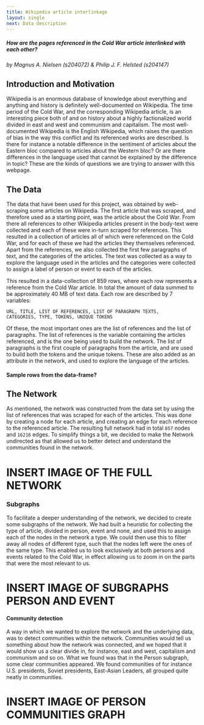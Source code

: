```yaml
---
title: Wikipedia article interlinkage
layout: single 
next: Data description
---
```


##### How are the pages referenced in the Cold War article interlinked with each other?
*by Magnus A. Nielsen (s204072) & Philip J. F. Helsted (s204147)*

## Introduction and Motivation
Wikipedia is an enormous database of knowledge about everything and anything and history is definitely 
well-documented on Wikipedia. The time period of the Cold War, and the corresponding Wikipedia article, is an 
interesting piece both of and on history about a highly factionalized 
world divided in east and west and communism and capitalism. 
The most well-documented Wikipedia is the English Wikipedia, which raises the question of bias
in the way this conflict and its referenced works are described. Is there for instance a notable difference in the 
sentiment of articles about the Eastern bloc compared to articles about the Western bloc? Or are there differences in
the language used that cannot be explained by the difference in topic? These are the kinds of questions we are trying
to answer with this webpage.

## The Data
The data that have been used for this project, was obtained by web-scraping some articles on Wikipedia. The first 
article that was scraped, and therefore used as a starting point, was the article about the Cold War. 
From there all references to other Wikipedia articles present in the body-text were collected and each of these were
in-turn scraped for references. This resulted in a collection of articles all of which were referenced on the Cold War, 
and for each of these we had the articles they themselves referenced. Apart from the references, we also collected the 
first few paragraphs of text, and the categories of the articles. The text was collected as a way to explore the 
language used in the articles and the categories were collected to assign a label of person or event to each of the 
articles.

This resulted in a data-collection of 859 rows, where each row represents a reference from the Cold War article. In
total the amount of data summed to be approximately 40 MB of text data. Each row are described by 7 variables: 

    URL, TITLE, LIST OF REFERENCES, LIST OF PARAGRAPH TEXTS, 
    CATEGORIES, TYPE, TOKENS, UNIQUE TOKENS

Of these, the most
important ones are the list of references and the list of paragraphs. The list of references is the variable containing
the articles referenced, and is the one being used to build the network. The list of paragraphs is the first couple of
paragraphs from the article, and are used to build both the tokens and the unique tokens. These are also added as an 
attribute in the network, and used to explore the language of the articles.

#### Sample rows from the data-frame?

## The Network
As mentioned, the network was constructed from the data set by using the list of references that was scraped for each 
of the articles. This was done by creating a node for each article, and creating an edge for each reference to the 
referenced article. The resulting full network had in total `857` nodes and `16216` edges. To simplify things a bit, we
decided to make the Network undirected as that allowed us to better detect and understand the communities found in the 
network. 

# INSERT IMAGE OF THE FULL NETWORK

### Subgraphs
To facilitate a deeper understanding of the network, we decided to create some subgraphs of the network. We had built
a heuristic for collecting the type of article, divided in person, event and none, and used this to assign each of the 
nodes in the network a type. We could then use this to filter away all nodes of different type, such that the nodes left
were the ones of the same type. This enabled us to look exclusively at both persons and events related to the Cold War,
in effect allowing us to zoom in on the parts that were the most relevant to us.

# INSERT IMAGE OF SUBGRAPHS PERSON AND EVENT

#### Community detection
A way in which we wanted to explore the network and the underlying data, was to detect communities within the network.
Communities would tell us something about how the network was connected, and we hoped that it would show us a clear 
divide in, for instance, east and west, capitalism and communism and so on. What we found was that in the Person
subgraph, some clear communities appeared. We found communities of for instance U.S. presidents, Soviet presidents, 
East-Asian Leaders, all grouped quite neatly in communities. 

# INSERT IMAGE OF PERSON COMMUNITIES GRAPH

